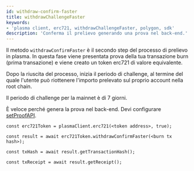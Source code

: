 ```yaml
---
id: withdraw-confirm-faster
title: withdrawChallengeFaster
keywords:
- 'plasma client, erc721, withdrawChallengeFaster, polygon, sdk'
description: 'Conferma il prelievo generando una prova nel back-end.'
---
```


Il metodo `withdrawConfirmFaster` è il secondo step del processo di prelievo in plasma. In questa fase viene presentata prova della tua transazione burn (prima transazione) e viene creato un token erc721 di valore equivalente.

Dopo la riuscita del processo, inizia il periodo di challenge, al termine del quale l'utente può riottenere l'importo prelevato sul proprio account nella root chain.

Il periodo di challenge per la mainnet è di 7 giorni.

È veloce perché genera la prova nel back-end. Devi configurare [setProofAPI](/docs/develop/ethereum-polygon/matic-js/set-proof-api).

```
const erc721Token = plasmaClient.erc721(<token address>, true);

const result = await erc721Token.withdrawConfirmFaster(<burn tx hash>);

const txHash = await result.getTransactionHash();

const txReceipt = await result.getReceipt();

```
